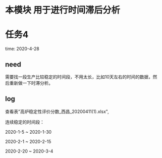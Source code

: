 # 本模块 用于进行时间滞后分析

  
# 任务4
time: 2020-4-28

## need

需要找一段生产比较稳定的时间段，不用太长，比如10天左右的时间的数据，然后重新做一下时滞分析。

## log

查看表"高炉稳定性评价分数_西昌_20200411(1).xlsx",

连续稳定的时间段：

2020-1-5 ~ 2020-1-30

2020-2-1 ~ 2020-2-15

2020-2-20 ~ 2020-3-4
    

    
    
